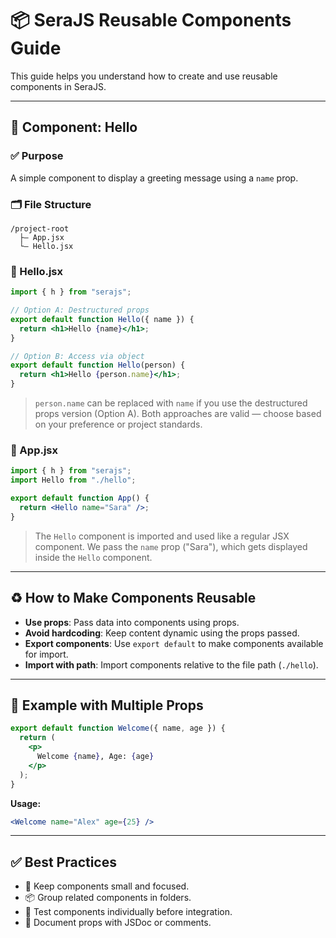 # 📦 SeraJS Reusable Components Guide

This guide helps you understand how to create and use reusable components in SeraJS.

---

## 🤩 Component: Hello

### ✅ Purpose

A simple component to display a greeting message using a `name` prop.

### 🗂 File Structure

```
/project-root
  ├— App.jsx
  └— Hello.jsx
```

### 📄 Hello.jsx

```jsx
import { h } from "serajs";

// Option A: Destructured props
export default function Hello({ name }) {
  return <h1>Hello {name}</h1>;
}

// Option B: Access via object
export default function Hello(person) {
  return <h1>Hello {person.name}</h1>;
}
```

> `person.name` can be replaced with `name` if you use the destructured props version (Option A).
> Both approaches are valid — choose based on your preference or project standards.

### 📄 App.jsx

```jsx
import { h } from "serajs";
import Hello from "./hello";

export default function App() {
  return <Hello name="Sara" />;
}
```

> The `Hello` component is imported and used like a regular JSX component.
> We pass the `name` prop ("Sara"), which gets displayed inside the `Hello` component.

---

## ♻️ How to Make Components Reusable

* **Use props**: Pass data into components using props.
* **Avoid hardcoding**: Keep content dynamic using the props passed.
* **Export components**: Use `export default` to make components available for import.
* **Import with path**: Import components relative to the file path (`./hello`).

---

## 🧪 Example with Multiple Props

```jsx
export default function Welcome({ name, age }) {
  return (
    <p>
      Welcome {name}, Age: {age}
    </p>
  );
}
```

**Usage:**

```jsx
<Welcome name="Alex" age={25} />
```

---

## ✅ Best Practices

* 🧼 Keep components small and focused.
* 📦 Group related components in folders.
* 🧪 Test components individually before integration.
* 📘 Document props with JSDoc or comments.
